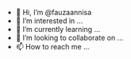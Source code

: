- 👋 Hi, I’m @fauzaannisa
- 👀 I’m interested in ...
- 🌱 I’m currently learning ...
- 💞️ I’m looking to collaborate on ...
- 📫 How to reach me ...

<!---
fauzaannisa/fauzaannisa is a ✨ special ✨ repository because its `README.md` (this file) appears on your GitHub profile.
You can click the Preview link to take a look at your changes.
--->
